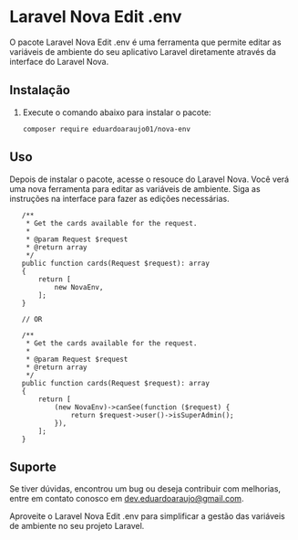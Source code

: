 # Laravel Nova Edit .env

O pacote Laravel Nova Edit .env é uma ferramenta que permite editar as variáveis de ambiente do seu aplicativo Laravel diretamente através da interface do Laravel Nova.

## Instalação

1. Execute o comando abaixo para instalar o pacote:

   ```shell
   composer require eduardoaraujo01/nova-env
   ```
   
## Uso

Depois de instalar o pacote, acesse o resouce do Laravel Nova. 
Você verá uma nova ferramenta para editar as variáveis de ambiente. 
Siga as instruções na interface para fazer as edições necessárias.

 ```injectablephp
    /**
     * Get the cards available for the request.
     *
     * @param Request $request
     * @return array
     */
    public function cards(Request $request): array
    {
        return [
            new NovaEnv,
        ];
    }
    
    // OR

    /**
     * Get the cards available for the request.
     *
     * @param Request $request
     * @return array
     */
    public function cards(Request $request): array
    {
        return [
            (new NovaEnv)->canSee(function ($request) {
                return $request->user()->isSuperAdmin();
            }),
        ];
    }
 ```

## Suporte

Se tiver dúvidas, encontrou um bug ou deseja contribuir com melhorias, entre em contato conosco em [dev.eduardoaraujo@gmail.com](mailto:dev.eduardoaraujo@gmail.com).

Aproveite o Laravel Nova Edit .env para simplificar a gestão das variáveis de ambiente no seu projeto Laravel.